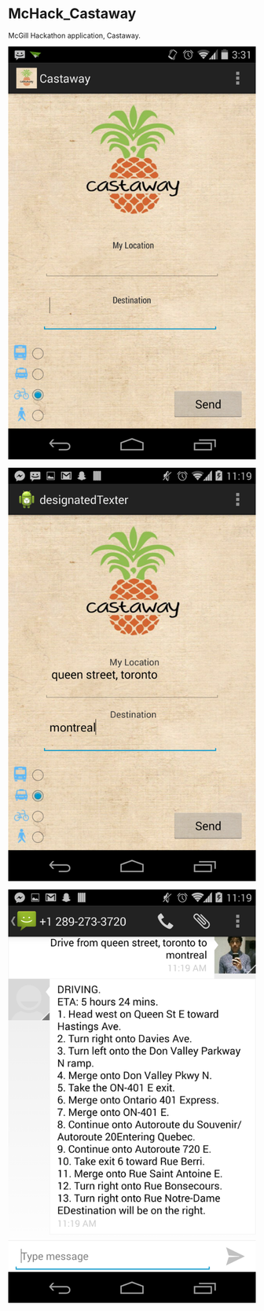 McHack_Castaway
===============

McGill Hackathon application, Castaway.

![Alt text](/Screenshots/blank.png "App in Zen")

![Alt text](/Screenshots/query.png "Entering directions to query")

![Alt text](/Screenshots/reply.png "Text message received from query")

